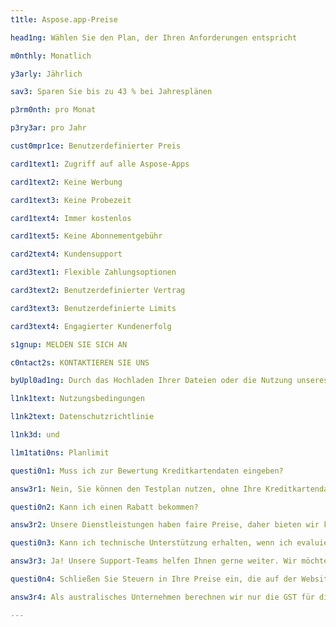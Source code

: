 ```yaml
---
t1tle: Aspose.app-Preise

head1ng: Wählen Sie den Plan, der Ihren Anforderungen entspricht

m0nthly: Monatlich

y3arly: Jährlich

sav3: Sparen Sie bis zu 43 % bei Jahresplänen

p3rm0nth: pro Monat

p3ry3ar: pro Jahr

cust0mpr1ce: Benutzerdefinierter Preis

card1text1: Zugriff auf alle Aspose-Apps

card1text2: Keine Werbung

card1text3: Keine Probezeit

card1text4: Immer kostenlos

card1text5: Keine Abonnementgebühr

card2text4: Kundensupport

card3text1: Flexible Zahlungsoptionen

card3text2: Benutzerdefinierter Vertrag

card3text3: Benutzerdefinierte Limits

card3text4: Engagierter Kundenerfolg

s1gnup: MELDEN SIE SICH AN

c0ntact2s: KONTAKTIEREN SIE UNS

byUpl0ad1ng: Durch das Hochladen Ihrer Dateien oder die Nutzung unseres Dienstes stimmen Sie unseren zu

l1nk1text: Nutzungsbedingungen

l1nk2text: Datenschutzrichtlinie

l1nk3d: und

l1m1tati0ns: Planlimit

questi0n1: Muss ich zur Bewertung Kreditkartendaten eingeben?

answ3r1: Nein, Sie können den Testplan nutzen, ohne Ihre Kreditkartendaten einzugeben.

questi0n2: Kann ich einen Rabatt bekommen?

answ3r2: Unsere Dienstleistungen haben faire Preise, daher bieten wir keine Rabatte an. Lesen Sie mehr über unsere Rabattpolitik, um mehr zu erfahren.

questi0n3: Kann ich technische Unterstützung erhalten, wenn ich evaluiere?

answ3r3: Ja! Unsere Support-Teams helfen Ihnen gerne weiter. Wir möchten sicherstellen, dass es nach Beginn der Verwendung des Produkts keine bösen Überraschungen gibt. Wir bieten ein Online-Forum, das von unseren hochqualifizierten Entwicklungsmitarbeitern gepflegt wird. Unabhängig davon, ob Sie bereits gekauft haben oder noch in der Bewertung sind, wir werden Ihnen immer rechtzeitig hilfreiche Unterstützung bieten.

questi0n4: Schließen Sie Steuern in Ihre Preise ein, die auf der Website oder in Angeboten angegeben sind?

answ3r4: Als australisches Unternehmen berechnen wir nur die GST für diejenigen, die in Australien einkaufen. Unsere Preise auf der Website verstehen sich exklusive GST. Unsere Steuerrechnungen für australische Kunden beinhalten GST.

---
```

